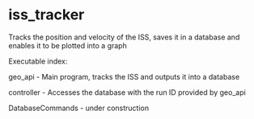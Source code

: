 # iss_tracker
Tracks the position and velocity of the ISS, saves it in a database and enables it to be plotted into a graph

Executable index:

geo_api - Main program, tracks the ISS and outputs it into a database

controller - Accesses the database with the run ID provided by geo_api

DatabaseCommands - under construction 

